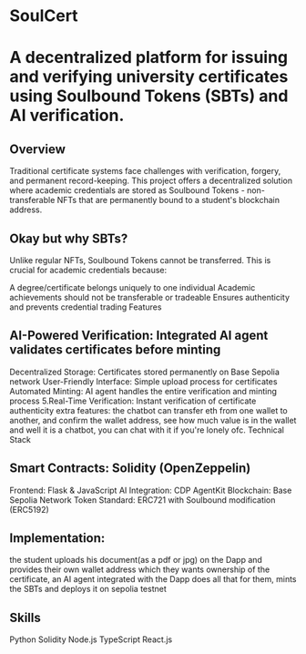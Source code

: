 # SoulCert
# A decentralized platform for issuing and verifying university certificates using Soulbound Tokens (SBTs) and AI verification.
## Overview
Traditional certificate systems face challenges with verification, forgery, and permanent record-keeping. This project offers a decentralized solution where academic credentials are stored as Soulbound Tokens - non-transferable NFTs that are permanently bound to a student's blockchain address.

## Okay but why SBTs?
Unlike regular NFTs, Soulbound Tokens cannot be transferred. This is crucial for academic credentials because:

A degree/certificate belongs uniquely to one individual
Academic achievements should not be transferable or tradeable
Ensures authenticity and prevents credential trading
Features

## AI-Powered Verification: Integrated AI agent validates certificates before minting
Decentralized Storage: Certificates stored permanently on Base Sepolia network
User-Friendly Interface: Simple upload process for certificates
Automated Minting: AI agent handles the entire verification and minting process
5.Real-Time Verification: Instant verification of certificate authenticity
extra features: the chatbot can transfer eth from one wallet to another, and confirm the wallet address, see how much value is in the wallet and well it is a chatbot, you can chat with it if you're lonely ofc.
Technical Stack

## Smart Contracts: Solidity (OpenZeppelin)
Frontend: Flask & JavaScript
AI Integration: CDP AgentKit
Blockchain: Base Sepolia Network
Token Standard: ERC721 with Soulbound modification (ERC5192)

## Implementation:
the student uploads his document(as a pdf or jpg) on the Dapp and provides their own wallet address which they wants ownership of the certificate, an AI agent integrated with the Dapp does all that for them, mints the SBTs and deploys it on sepolia testnet

## Skills
Python
Solidity
Node.js
TypeScript
React.js